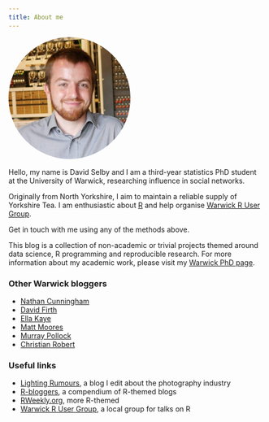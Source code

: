 ```yaml
---
title: About me
---
```


<img src="/img/david.jpg" style="border-radius: 50%; width: 15rem;" />

Hello, my name is David Selby and I am a third-year statistics PhD student at the University of Warwick, researching influence in social networks.

Originally from North Yorkshire, I aim to maintain a reliable supply of Yorkshire Tea.
I am enthusiastic about [R](https://www.r-project.org/) and help organise [Warwick R User Group](http://warwick.ac.uk/wrug).

<p style="text-align: center;">
<a href='mailto:D.Selby@warwick.ac.uk' title="E-mail me">
  <span class="fa-stack fa-lg">
  <i class="fa fa-circle fa-stack-2x"></i>
  <i class="fa fa-envelope fa-stack-1x fa-inverse"></i>
  </span>
</a>
<a href="https://www.facebook.com/selbosh" title="Facebook">
  <span class="fa-stack fa-lg">
  <i class="fa fa-circle fa-stack-2x"></i>
  <i class="fa fa-facebook fa-stack-1x fa-inverse"></i>
  </span>
</a>
<a href="https://github.com/Selbosh" title="GitHub">
  <span class="fa-stack fa-lg">
  <i class="fa fa-circle fa-stack-2x"></i>
  <i class="fa fa-github fa-stack-1x fa-inverse"></i>
  </span>
</a>
<a href="https://linkedin.com/in/daselby" title="LinkedIn">
  <span class="fa-stack fa-lg">
  <i class="fa fa-circle fa-stack-2x"></i>
  <i class="fa fa-linkedin fa-stack-1x fa-inverse"></i>
  </span>
</a>
<a href="https://twitter.com/TeaStats" title="Twitter">
  <span class="fa-stack fa-lg">
  <i class="fa fa-circle fa-stack-2x"></i>
  <i class="fa fa-twitter fa-stack-1x fa-inverse"></i>
  </span>
</a>
<a href="http://warwick.ac.uk/dselby" title="Academic page">
  <span class="fa-stack fa-lg">
  <i class="fa fa-circle fa-stack-2x"></i>
  <i class="fa fa-graduation-cap fa-stack-1x fa-inverse"></i>
  </span>
</a>
</p>

Get in touch with me using any of the methods above.

This blog is a collection of non-academic or trivial projects themed around data science, R programming and reproducible research.
For more information about my academic work, please visit my [Warwick PhD page](http://warwick.ac.uk/wrug).

### Other Warwick bloggers

- [Nathan Cunningham](http://www.nathancunn.com/)
- [David Firth](https://statgeek.net/)
- [Ella Kaye](http://ellakaye.rbind.io/)
- [Matt Moores](https://mattstats.wordpress.com/)
- [Murray Pollock](http://www.iitypeii.com/)
- [Christian Robert](https://xianblog.wordpress.com/)

### Useful links

- [Lighting Rumours](http://www.lightingrumours.com), a blog I edit about the photography industry
- [R-bloggers](https://www.r-bloggers.com/), a compendium of R-themed blogs
- [RWeekly.org](https://rweekly.org), more R-themed 
- [Warwick R User Group](http://warwick.ac.uk/wrug), a local group for talks on R
